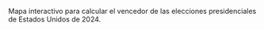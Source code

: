 Mapa interactivo para calcular el vencedor de las elecciones presidenciales de Estados Unidos de 2024.